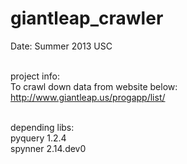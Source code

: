 giantleap_crawler
=================

Date: Summer 2013 USC<br/><br/>

project info:<br/>
  To crawl down data from website below:<br/>
  http://www.giantleap.us/progapp/list/<br/><br/>

depending libs:<br/>
  pyquery 1.2.4<br/>
  spynner 2.14.dev0<br/>


